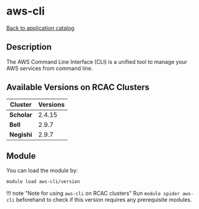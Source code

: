 # aws-cli

[Back to application catalog](../app_catalog.md)

## Description
The AWS Command Line Interface (CLI) is a unified tool to manage 	your AWS services from command line.

## Available Versions on RCAC Clusters
|Cluster|Versions|
|---|---|
|**Scholar**|2.4.15|
|**Bell**|2.9.7|
|**Negishi**|2.9.7|

## Module
You can load the module by:

```bash
module load aws-cli/version
```

!!! note "Note for using `aws-cli` on RCAC clusters"
    Run `module spider aws-cli` beforehand to check if this version requires any prerequisite modules.
